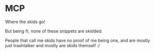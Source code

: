# MCP
Where the skids go!


But being fr, none of these snippets are skidded.

People that call me skids have no proof of me being one, and are mostly just trashtalker and mostly are skids themself :/

